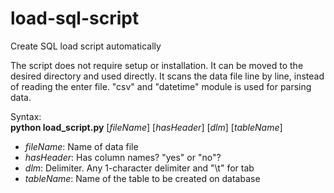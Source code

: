 load-sql-script
===============

Create SQL load script automatically

The script does not require setup or installation. It can be moved to the desired directory and used directly. It scans the data file line by line, instead of reading the enter file. "csv" and "datetime" module is used for parsing data.

Syntax: <br/>
<b>python load_script.py</b> [<i>fileName</i>] [<i>hasHeader</i>] [<i>dlm</i>] [<i>tableName</i>]

<ul>
<li><i>fileName</i>: Name of data file</li>
<li><i>hasHeader</i>: Has column names? "yes" or "no"?</li>
<li><i>dlm</i>: Delimiter. Any 1-character delimiter and "\t" for tab</li>
<li><i>tableName</i>: Name of the table to be created on database</li>
</ul>

